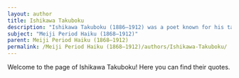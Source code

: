 ```yaml
---
layout: author
title: Ishikawa Takuboku
description: "Ishikawa Takuboku (1886–1912) was a poet known for his tanka and haiku. His works often reflect the beauty and transience of nature, resembling the themes of romanticism amidst the backdrop of a rapidly modernizing Japan."
subject: "Meiji Period Haiku (1868–1912)"
parent: Meiji Period Haiku (1868–1912)
permalink: /Meiji Period Haiku (1868–1912)/authors/Ishikawa-Takuboku/
---
```


Welcome to the page of Ishikawa Takuboku! Here you can find their quotes.
